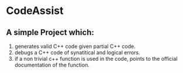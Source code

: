 # CodeAssist

## A simple Project which: 
<ol>
  <li> generates valid C++ code given partial C++ code. </li>
  <li> debugs a C++ code of synatitical and logical errors. </li>
  <li> if a non trivial c++ function is used in the code, points to the official documentation of the function.</li>
</ol>

